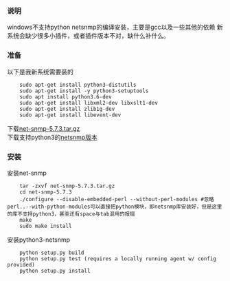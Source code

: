 ### 说明
windows不支持python netsnmp的编译安装，主要是gcc以及一些其他的依赖
新系统会缺少很多小插件，或者插件版本不对，缺什么补什么。

### 准备
以下是我新系统需要装的
```
    sudo apt-get install python3-distutils
    sudo apt-get install -y python3-setuptools
    sudo apt install python3.6-dev
    sudo apt-get install libxml2-dev libxslt1-dev
    sudo apt-get install zlib1g-dev
    sudo apt-get install libevent-dev
```

下载[net-snmp-5.7.3.tar.gz](http://www.net-snmp.org/download.html)  
下载支持python3的[netsnmp版本](https://github.com/bluecmd/python3-netsnmp)

### 安装
安装net-snmp
```
    tar -zxvf net-snmp-5.7.3.tar.gz
    cd net-snmp-5.7.3
    ./configure --disable-embedded-perl --without-perl-modules #忽略perl..--with-python-modules可以直接把python模块，即netsnmp库安装好，但是这里的库不支持python3，甚至还有space与tab混用的报错
    make
    sudo make install
```

安装python3-netsnmp
```
    python setup.py build
    python setup.py test (requires a locally running agent w/ config provided)
    python setup.py install
```